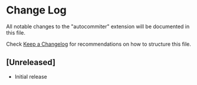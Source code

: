 # Change Log

All notable changes to the "autocommiter" extension will be documented in this file.

Check [Keep a Changelog](http://keepachangelog.com/) for recommendations on how to structure this file.

## [Unreleased]

- Initial release
